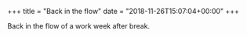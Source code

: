 +++
title = "Back in the flow"
date = "2018-11-26T15:07:04+00:00"
+++

Back in the flow of a work week after break.
			